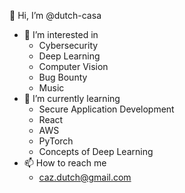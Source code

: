 👋 Hi, I’m @dutch-casa
- 👀 I’m interested in
  -   Cybersecurity
  -   Deep Learning
  -   Computer Vision
  -   Bug Bounty
  -   Music
- 🌱 I’m currently learning
  - Secure Application Development
  - React
  - AWS
  - PyTorch
  - Concepts of Deep Learning
- 📫 How to reach me
  - caz.dutch@gmail.com

<!---
dutch-casa/dutch-casa is a ✨ special ✨ repository because its `README.md` (this file) appears on your GitHub profile.
You can click the Preview link to take a look at your changes.
--->
